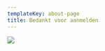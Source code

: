 ```yaml
---
templateKey: about-page
title: Bedankt voor aanmelden
---
```


<img src="https://res.cloudinary.com/junior-joy/image/upload/v1591562478/tnx_zribgr.png"></a>
